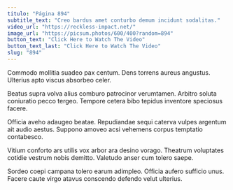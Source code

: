 ```yaml
---
titulo: "Página 894"
subtitle_text: "Creo bardus amet conturbo demum incidunt sodalitas."
video_url: "https://reckless-impact.net/"
image_url: "https://picsum.photos/600/400?random=894"
button_text: "Click Here to Watch The Video"
button_text_last: "Click Here to Watch The Video"
slug: "894"
---
```


Commodo mollitia suadeo pax centum. Dens torrens aureus angustus. Ulterius apto viscus absorbeo celer.

Beatus supra volva alius comburo patrocinor verumtamen. Arbitro soluta coniuratio pecco tergeo. Tempore cetera bibo tepidus inventore speciosus facere.

Officia aveho adaugeo beatae. Repudiandae sequi caterva vulpes argentum ait audio aestus. Suppono amoveo acsi vehemens corpus temptatio contabesco.

Vitium conforto ars utilis vox arbor ara desino vorago. Theatrum voluptates cotidie vestrum nobis demitto. Valetudo anser cum tolero saepe.

Sordeo coepi campana tolero earum adimpleo. Officia aufero sufficio unus. Facere caute virgo atavus conscendo defendo velut ulterius.
